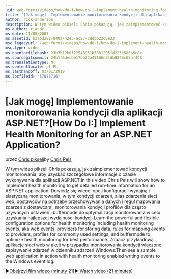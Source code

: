 ```yaml
---
uid: web-forms/videos/how-do-i/how-do-i-implement-health-monitoring-for-an-aspnet-application
title: '[Jak mogę]  Implementowanie monitorowania kondycji dla aplikacji ASP.NET? | Microsoft Docs'
author: rick-anderson
description: W tym wideo pikseli Chris pokazują, jak zaimplementować kondycji monitorowania, aby uzyskać szczegółowe informacje o czasie wykonywania dla aplikacji ASP.NET. Dowiedz się, zaawansowanego i...
ms.author: riande
ms.date: 11/05/2007
ms.assetid: b3abd282-840a-42e3-ac27-cddbb22c5e33
msc.legacyurl: /web-forms/videos/how-do-i/how-do-i-implement-health-monitoring-for-an-aspnet-application
msc.type: video
ms.openlocfilehash: 23b7b12b0f22548951b5801205fd225e580b5c8c
ms.sourcegitcommit: 24b1f6decbb17bb22a45166e5fdb0845c65af498
ms.translationtype: MT
ms.contentlocale: pl-PL
ms.lasthandoff: 03/01/2019
ms.locfileid: "57075716"
---
```

<a name="how-do-i--implement-health-monitoring-for-an-aspnet-application"></a><span data-ttu-id="4926b-105">[Jak mogę]  Implementowanie monitorowania kondycji dla aplikacji ASP.NET?</span><span class="sxs-lookup"><span data-stu-id="4926b-105">[How Do I:]  Implement Health Monitoring for an ASP.NET Application?</span></span>
====================
<span data-ttu-id="4926b-106">przez [Chris pikseli](https://twitter.com/chrispels)</span><span class="sxs-lookup"><span data-stu-id="4926b-106">by [Chris Pels](https://twitter.com/chrispels)</span></span>

<span data-ttu-id="4926b-107">W tym wideo pikseli Chris pokazują, jak zaimplementować kondycji monitorowania, aby uzyskać szczegółowe informacje o czasie wykonywania dla aplikacji ASP.NET.</span><span class="sxs-lookup"><span data-stu-id="4926b-107">In this video Chris Pels will show how to implement health monitoring to get detailed run-time information for an ASP.NET application.</span></span> <span data-ttu-id="4926b-108">Dowiedz się więcej opcji konfiguracji wydajną i elastyczną monitorowania, w tym kondycji zdarzeń, alias zdarzenia sieci web, dostawców na potrzeby przechowywania danych i reguł mapowania zdarzeń z dostawcami, monitorowania kondycji profilów dla często używanych ustawień i buffermode do optymalizacji monitorowania w celu uzyskania najlepszej wydajności kondycji.</span><span class="sxs-lookup"><span data-stu-id="4926b-108">Learn the powerful and flexible configuration options for health monitoring including health monitoring events, aka web events, providers for storing data, rules for mapping events to providers, profiles for commonly used settings, and buffermode to optimize health monitoring for best performance.</span></span> <span data-ttu-id="4926b-109">Zobacz przykładową aplikację sieci web w akcji w przypadku monitorowania kondycji włączone zapisywanie zdarzeń w dzienniku zdarzeń Windows.</span><span class="sxs-lookup"><span data-stu-id="4926b-109">Then see a sample web application in action with health monitoring enabled writing events to the Windows event log.</span></span>

[<span data-ttu-id="4926b-110">&#9654;Obejrzyj film wideo (minuty 21)</span><span class="sxs-lookup"><span data-stu-id="4926b-110">&#9654; Watch video (21 minutes)</span></span>](https://channel9.msdn.com/Blogs/ASP-NET-Site-Videos/how-do-i-implement-health-monitoring-for-an-aspnet-application)
